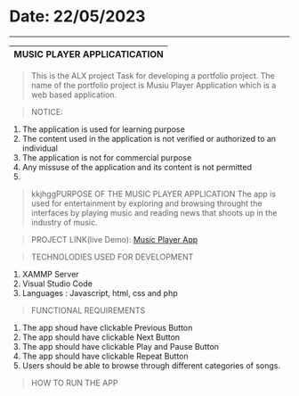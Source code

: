 # Date: 22/05/2023
------------------------------------------------------------------------
MUSIC PLAYER APPLICATICATION                                            |
------------------------------------------------------------------------|


> This is the ALX project Task for developing a portfolio project. The name of the portfolio project is Musiu Player Application which is a web based application.

> NOTICE:
  1. The application is used for learning purpose
  2. The content used in the application is not verified or authorized to an individual
  3. The application is not for commercial purpose
  4. Any missuse of the application and its content is not permitted
  5. 

> kkjhggPURPOSE OF THE MUSIC PLAYER APPLICATION
The app is used for entertainment by exploring and browsing throught the interfaces by playing music and reading news that shoots up in the industry of music.

> PROJECT LINK(live Demo): [Music Player App](https://solesinnovationhub.infinityfreeapp.com/sw-projects/webapps/music-player-app/index.php)

> TECHNOLODIES USED FOR DEVELOPMENT
 1. XAMMP Server
 2. Visual Studio Code
 3. Languages : Javascript, html, css and php

> FUNCTIONAL REQUIREMENTS
 1) The app shoud have clickable Previous Button
 2) The app should have clickable Next Button
 3) The app should have clickable Play and Pause Button
 4) The app should have clickable Repeat Button
 5) Users should be able to browse through different categories of songs.

> HOW TO RUN THE APP



